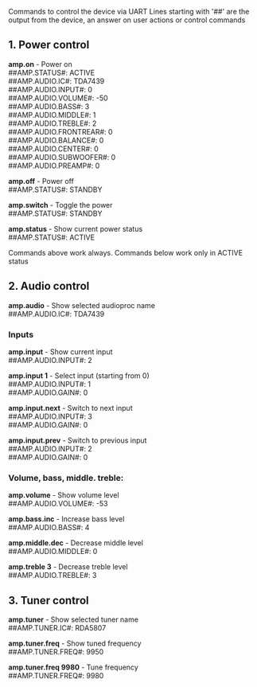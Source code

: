 Commands to control the device via UART
Lines starting with '##' are the output from the device,
an answer on user actions or control commands


## 1. Power control


**amp.on**                      - Power on  
  ##AMP.STATUS#: ACTIVE  
  ##AMP.AUDIO.IC#: TDA7439  
  ##AMP.AUDIO.INPUT#: 0  
  ##AMP.AUDIO.VOLUME#: -50  
  ##AMP.AUDIO.BASS#: 3  
  ##AMP.AUDIO.MIDDLE#: 1  
  ##AMP.AUDIO.TREBLE#: 2  
  ##AMP.AUDIO.FRONTREAR#: 0  
  ##AMP.AUDIO.BALANCE#: 0  
  ##AMP.AUDIO.CENTER#: 0  
  ##AMP.AUDIO.SUBWOOFER#: 0  
  ##AMP.AUDIO.PREAMP#: 0  

**amp.off**                     - Power off  
  ##AMP.STATUS#: STANDBY  

**amp.switch**                  - Toggle the power  
  ##AMP.STATUS#: STANDBY  

**amp.status**                  - Show current power status  
  ##AMP.STATUS#: ACTIVE  

Commands above work always. Commands below work only in ACTIVE status


## 2. Audio control

**amp.audio**                   - Show selected audioproc name  
  ##AMP.AUDIO.IC#: TDA7439  

### Inputs

**amp.input**                   - Show current input  
 ##AMP.AUDIO.INPUT#: 2  

**amp.input 1**                 - Select input (starting from 0)  
  ##AMP.AUDIO.INPUT#: 1  
  ##AMP.AUDIO.GAIN#: 0  

**amp.input.next**              - Switch to next input  
  ##AMP.AUDIO.INPUT#: 3  
  ##AMP.AUDIO.GAIN#: 0  

**amp.input.prev**              - Switch to previous input  
  ##AMP.AUDIO.INPUT#: 2  
  ##AMP.AUDIO.GAIN#: 0  

### Volume, bass, middle. treble:

**amp.volume**                  - Show volume level  
  ##AMP.AUDIO.VOLUME#: -53  

**amp.bass.inc**                - Increase bass level  
  ##AMP.AUDIO.BASS#: 4  

**amp.middle.dec**              - Decrease middle level  
  ##AMP.AUDIO.MIDDLE#: 0  

**amp.treble 3**                - Decrease treble level  
  ##AMP.AUDIO.TREBLE#: 3  

## 3. Tuner control

**amp.tuner**                   - Show selected tuner name  
  ##AMP.TUNER.IC#: RDA5807  

**amp.tuner.freq**              - Show tuned frequency  
  ##AMP.TUNER.FREQ#: 9950  

**amp.tuner.freq 9980**         - Tune frequency  
  ##AMP.TUNER.FREQ#: 9980  
